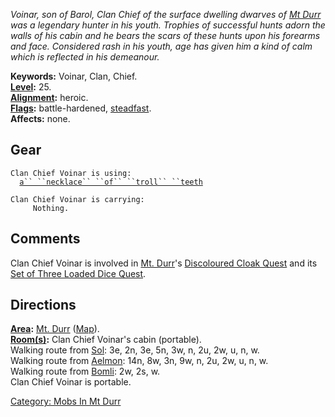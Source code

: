 *Voinar, son of Barol, Clan Chief of the surface dwelling dwarves of [Mt
Durr](:Category:_Mt_Durr.md "wikilink") was a legendary hunter in his
youth. Trophies of successful hunts adorn the walls of his cabin and he
bears the scars of these hunts upon his forearms and face. Considered
rash in his youth, age has given him a kind of calm which is reflected
in his demeanour.*

**Keywords:** Voinar, Clan, Chief.  
**[Level](Level.md "wikilink"):** 25.  
**[Alignment](Alignment.md "wikilink"):** heroic.  
**[Flags](:Category:_Mob_Types.md "wikilink"):** battle-hardened,
[steadfast](Sentinel_Mobs.md "wikilink").  
**Affects:** none.  

## Gear

`Clan Chief Voinar is using:`  
<worn around neck>`  `[`a`` ``necklace`` ``of`` ``troll`` ``teeth`](Necklace_Of_Troll_Teeth.md "wikilink")

`Clan Chief Voinar is carrying:`  
`     Nothing.`

## Comments

Clan Chief Voinar is involved in [Mt.
Durr](:Category:_Mt_Durr.md "wikilink")'s [Discoloured Cloak
Quest](Discoloured_Cloak_Quest.md "wikilink") and its [Set of Three
Loaded Dice Quest](Set_Of_Three_Loaded_Dice_Quest.md "wikilink").

## Directions

**[Area](:Category:_Areas.md "wikilink"):** [Mt.
Durr](:Category:_Mt_Durr.md "wikilink")
([Map](Mt_Durr_Map.md "wikilink")).  
**[Room(s)](:Category:_Rooms.md "wikilink"):** Clan Chief Voinar's cabin
(portable).  
Walking route from [Sol](Sol.md "wikilink"): 3e, 2n, 3e, 5n, 3w, n, 2u,
2w, u, n, w.  
Walking route from [Aelmon](Aelmon.md "wikilink"): 14n, 8w, 3n, 9w, n,
2u, 2w, u, n, w.  
Walking route from [Bomli](Bomli.md "wikilink"): 2w, 2s, w.  
Clan Chief Voinar is portable.  

[Category: Mobs In Mt Durr](Category:_Mobs_In_Mt_Durr "wikilink")
